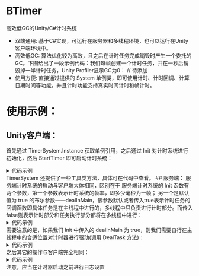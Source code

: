 # BTimer
高效低GC的Unity/C#计时系统
* 双端通用: 基于C#实现，可运行在服务器和多线程环境，也可以运行在Unity客户端环境中。
* 高效低GC: 算法优化较为高效，且之后在计时任务完成销毁时产生一个委托的GC。下图给出了一段示例代码：我们每帧创建一个计时任务，并在一秒后销毁掉一半计时任务，Unity Profiler显示GC为0：
// 待添加
* 使用方便: 直接通过提供的 System 单例类，即可使用计时、计时回调、计算日期时间等功能。并且计时功能支持真实时间计时和帧计时。

# 使用示例：
## Unity客户端：
首先通过 TimerSystem.Instance 获取单例引用，之后通过 Init 对计时系统进行初始化，然后 StartTimer 即可启动计时系统：
<details>
<summary>代码示例</summary>
```java
    void Start()
    {
        timeSys = TimerSystem.Instance;
        timeSys.Init();

        timeSys.StartTimer();
    }
```
</details>
  之后可以通过 TimerSystem 的 Add、Delete、Replace 来 添加、删除、替换 时间计时或帧计时任务：
<details>
<summary>代码示例</summary>
```java
    private void Update()
    {
        timer += Time.deltaTime;
        IDPack id = timeSys.AddTimerTask((tid) => {int a = tid + 100; }, 500, 5);
        queue.Enqueue(id);

        if(timer > 1f)
        {
            timer = 0f;
            for(int i = 0; i < queue.Count / 2; i++)
            {
                IDPack tid = queue.Dequeue();
                if(tid.type == TaskType.TimeTask) timeSys.DeleteTimeTask(tid.id);
            }
        }

        IDPack pack = queue.Dequeue();
        timeSys.ReplaceTimeTask(pack.id, (tid) => { }, 2, 1, TimeUnit.Secound);
    }
```
</details>
  TimerSystem 还提供了一些工具类方法，具体可在代码中查看。
  ## 服务端：
  服务端计时系统的启动与客户端大体相同，区别在于 服务端计时系统的 Init 函数有两个参数，第一个参数表示计时系统的帧率，即多少毫秒为一帧； 另一个是默认值为 true 的布尔参数——dealInMain，该参数默认或者传入true表示计时任务的回调函数即具体任务是在主线程中进行的，多线程中只负责进行计时部分。而传入false则表示计时部分和任务执行部分都将在多线程中进行：
<details>
<summary>代码示例</summary>
```java
        static void Main(string[] args)
        {
            timerSystem = ServerTimerSystem.Instance;
            timerSystem.Init(20, true);
            timerSystem.StartTimer();
        }
```
</details>
  需要注意的是，如果我们 Init 中传入的 dealInMain 为 true，则我们需要自行在主线程中的合适位置对计时器进行驱动(调用 DealTask 方法)：
<details>
<summary>代码示例</summary>
```java
        static void Main(string[] args)
        {
            timerSystem = ServerTimerSystem.Instance;
            timerSystem.Init(20, true);
            timerSystem.StartTimer();
            while (true)
            {
                timerSystem.DealTask();
            }
```
</details>
  之后其它的操作与客户端完全相同：
<details>
<summary>代码示例</summary>
```java
        static void Main(string[] args)
        {
            timerSystem = ServerTimerSystem.Instance;
            timerSystem.Init(20, true);
            timerSystem.StartTimer();

            while (true)
            {
                if (!delete)
                {
                    IDPack id = timerSystem.AddbTimerTask((tid) => { Console.WriteLine(tid); }, 1, 0);
                    IDPack fid = timerSystem.AddFrameTask((tid) => { Console.WriteLine(tid); }, 1, 0);
                    queue.Enqueue(id);
                    queue.Enqueue(fid);
                    Console.WriteLine("ADD");
                }


                timer += 1;
                timerSystem.DealTask();
                if(timer > 100 && !delete)
                {
                    while(queue.Count > 0)
                    {
                        IDPack pack = queue.Dequeue();
                        switch (pack.type)
                        {
                            case TaskType.TimeTask:
                                timerSystem.DeleteTimeTask(pack.id);
                                break;
                            case TaskType.FrameTask:
                                timerSystem.DeleteFrameTask(pack.id);
                                break;
                        }
                    }
                    Console.WriteLine("_________________________________________");
                    timer = 0;
                    delete = true;
                }
            }
        }
```
</details>
  ## 关于日志(Log):
  计时系统内部可能会输出一些错误日志：
  在Unity 客户端系统中，日志输出默认使用 UnityEngine.Debug
  在服务端，日志输出默认使用 Console.WriteLine
  可以使用对应环境的 System 的 SetLog 方法来自定义日志输出方式(例如，对于服务端就调用 ServerTimeSystem.Instance.SetLog((str, level) => {...}))
  SetLog 方法需要传入一个自定义的委托，该委托接收两个参数：输出日志的字符串信息 和 输出日志的安全等级，示例：
<details>
<summary>代码示例</summary>
```java
    void Start()
    {
        timeSys = TimerSystem.Instance;
        timeSys.Init();

        timeSys.SetLog((str, level) =>
        {
            switch (level)
            {
                case BTimer.LogLevel.Info:
                    Debug.Log(str);
                    break;
                case BTimer.LogLevel.Log:
                    Debug.Log(str);
                    break;
                case BTimer.LogLevel.Warning:
                    Debug.LogWarning(str);
                    break;
                case BTimer.LogLevel.Error:
                    Debug.LogError(str);
                    break;
            }
        });

        timeSys.StartTimer();
    }
```
</details>
  注意，应当在计时器启动之前进行日志设置
